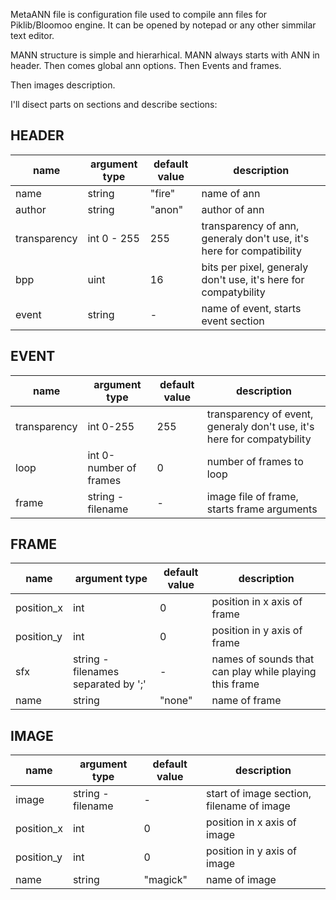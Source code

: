 MetaANN file is configuration file used to compile ann files for Piklib/Bloomoo engine. It can be opened by notepad or any other simmilar text editor.

MANN structure is simple and hierarhical.
MANN always starts with ANN in header.
Then comes global ann options.
Then Events and frames.

Then images description.

I'll disect parts on sections and describe sections:

## HEADER
name|argument type|default value|description
----|-------------|-------------|-----------
name | string | "fire" | name of ann 
author | string | "anon" | author of ann
transparency | int 0 - 255 | 255 | transparency of ann, generaly don't use, it's here for compatibility 
bpp | uint | 16 | bits per pixel, generaly don't use, it's here for compatybility
event | string | - | name of event, starts event section

## EVENT
name|argument type|default value|description
----|-------------|-------------|-----------
transparency | int 0-255 | 255 | transparency of event, generaly don't use, it's here for compatybility
loop | int 0-number of frames | 0 | number of frames to loop
frame | string - filename | - | image file of frame, starts frame arguments

## FRAME
name|argument type|default value|description
----|-------------|-------------|-----------
position_x | int | 0 | position in x axis of frame
position_y | int | 0 | position in y axis of frame
sfx | string - filenames separated by ';' | - | names of sounds that can play while playing this frame
name | string | "none" | name of frame

## IMAGE
name|argument type|default value|description
----|-------------|-------------|-----------
image | string - filename | - | start of image section, filename of image 
position_x | int | 0 | position in x axis of image
position_y | int | 0 | position in y axis of image
name | string | "magick" | name of image

